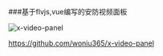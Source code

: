 ###基于flvjs,vue编写的安防视频面板

![x-video-panel](https://github.com/woniu365/x-video-panel/raw/dev/doc/images/thumb.png)


https://github.com/woniu365/x-video-panel
